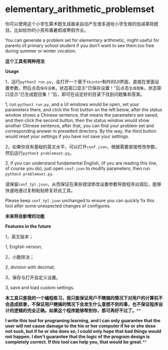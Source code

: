 # elementary_arithmetic_problemset
你可以使用这个小学生算术题生成器来自动产生很多道给小学生做的加减乘除题目。比如给你的小孩布置暑假或寒假作业。

You can generate a problem set for elementary arithmetic, might useful for parents of primary school student if you don't want to see them too free during summer or winter vocation.

**这个工具有两种用法**

**Usage**

1，运行``python3 run.py``，会打开一个基于``tkinter``制作的UI界面，直接在里面设置参数，然后点击``保存设置``，状态窗口显示“已保存设置！”后点击``生成题集``，状态窗口显示“已生成题目集！”后，即可在设定好的目录下找到问题集和答案。

1, run ``python3 run.py``, and a UI windows would be open, set your parameters there, and click the first button on the left below, after the status window shows a Chinese sentence, that means the parameters are saved, and then click the second button, then the status window would show another Chinese sentence, after that, you can find your problem set and corresponding answer in presetted directory. By the way, the third button would reset your settings if you have not save your settings.

2，如果你具有基础的英文水平，可以打开``conf.json``，根据需要直接修改参数，然后运行``python3 problemset.py``。

2, if you can understand fundamental English, (if you are reading this line, of course you do), just open ``conf.json`` to modify parameters, then run ``python3 problemset.py``.

请保留``conf_tpl.json``，从而保证在某些错误修改设置参数导致程序出错后，能够快速地通过复制粘贴修复好此工具。

Please keep ``conf_tpl.json`` unchanged to ensure you can quickly fix this tool after some unexpected changes of configures.

**未来将会新增的功能**

**Features in the future**

1，英文版本；

1, English version;

2，小数除法；

2, division with decimal;

3，保存与打开自定义设置。

3, save and load custom settings.

**本工具只是我的一个编程练习，我只能保证用户不瞎搞的情况下对用户的计算机不会造成损害，不保证用户瞎搞的情况下会发生什么意想不到的事，也不保证程序设计的逻辑的完全正确。如果这个程序能够帮到你，那可再好不过了。^^**

**I write this tool for programing learning, and I can only guarantee that the user will not cause damage to the his or her computer if he or she dose not suck, but if he or she does so, I could only hope that bad things would not happen. I don't guarantee that the logic of the program design is completely correct. If this tool can help you, that would be great.^^**
